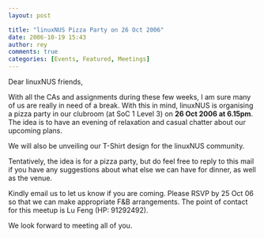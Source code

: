 ```yaml
---
layout: post

title: "linuxNUS Pizza Party on 26 Oct 2006"
date: 2006-10-19 15:43
author: rey
comments: true
categories: [Events, Featured, Meetings]
---
```

Dear linuxNUS friends,

With all the CAs and assignments during these few weeks, I am sure many of us are really in need of a break. With this in mind, linuxNUS is organising a pizza party in our clubroom (at SoC 1 Level 3) on <span style="font-weight: bold">26 Oct 2006 at 6.15pm</span>. The idea is to have an evening of relaxation and casual chatter about our upcoming plans.

We will also be unveiling our T-Shirt design for the linuxNUS community.

Tentatively, the idea is for a pizza party, but do feel free to reply to this mail if you have any suggestions about what else we can have for dinner, as well as the venue.

Kindly email us to let us know if you are coming. Please RSVP by 25 Oct 06 so that we can make appropriate F&B arrangements. The point of contact for this meetup is Lu Feng (HP: 91292492).

We look forward to meeting all of you.
